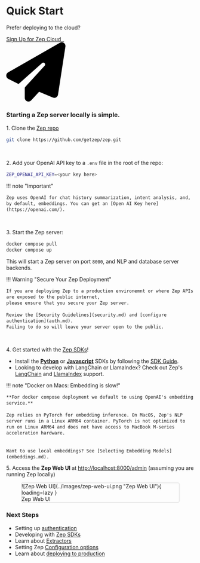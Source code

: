 # Quick Start

Prefer deploying to the cloud?

<p style="display: flex; align-items: center;">
    <a class="md-button" href="https://www.getzep.com/" style="margin-right: 20px; padding: inherit 15px; border-radius: 7px;">
        Sign Up for Zep Cloud &nbsp;
        <span class="twemoji">
            <svg xmlns="http://www.w3.org/2000/svg" viewBox="0 0 512 512">
                <!--! Font Awesome Free 6.4.0 by @fontawesome - https://fontawesome.com License - https://fontawesome.com/license/free (Icons: CC BY 4.0, Fonts: SIL OFL 1.1, Code: MIT License) Copyright 2023 Fonticons, Inc.-->
                <path d="M498.1 5.6c10.1 7 15.4 19.1 13.5 31.2l-64 416c-1.5 9.7-7.4 18.2-16 23s-18.9 5.4-28 1.6L284 427.7l-68.5 74.1c-8.9 9.7-22.9 12.9-35.2 8.1S160 493.2 160 480v-83.6c0-4 1.5-7.8 4.2-10.7l167.6-182.9c5.8-6.3 5.6-16-.4-22s-15.7-6.4-22-.7L106 360.8l-88.3-44.2C7.1 311.3.3 300.7 0 288.9s5.9-22.8 16.1-28.7l448-256c10.7-6.1 23.9-5.5 34 1.4z"></path>
            </svg>
        </span>
    </a>
</p>


### Starting a Zep server locally is simple.

1\. Clone the [Zep repo](https://github.com/getzep/zep)

```bash
git clone https://github.com/getzep/zep.git
```

&nbsp;

2\. Add your OpenAI API key to a `.env` file in the root of the repo:

```bash
ZEP_OPENAI_API_KEY=<your key here>
```

!!! note "Important"

    Zep uses OpenAI for chat history summarization, intent analysis, and, by default, embeddings. You can get an [Open AI Key here](https://openai.com/).

&nbsp;

3\. Start the Zep server:

```bash
docker compose pull
docker compose up
```

This will start a Zep server on port `8000`, and NLP and database server backends.

!!! Warning "Secure Your Zep Deployment"

    If you are deploying Zep to a production environemnt or where Zep APIs are exposed to the public internet, 
    please ensure that you secure your Zep server. 
    
    Review the [Security Guidelines](security.md) and [configure authentication](auth.md).
    Failing to do so will leave your server open to the public.

&nbsp;

4\. Get started with the [Zep SDKs](../sdk/index.md)!

- Install the **[Python](https://github.com/getzep/zep-python)** or **[Javascript](https://github.com/getzep/zep-js)**
  SDKs by following the [SDK Guide](../sdk/index.md).
- Looking to develop with LangChain or LlamaIndex? Check out Zep's [LangChain](../sdk/langchain.md) and [LlamaIndex](../sdk/llamaindex.md) support.

!!! note "Docker on Macs: Embedding is slow!"

    **For docker compose deployment we default to using OpenAI's embedding service.**
    
    Zep relies on PyTorch for embedding inference. On MacOS, Zep's NLP server runs in a Linux ARM64 container. PyTorch is not optimized to run on Linux ARM64 and does not have access to MacBook M-series acceleration hardware.
    
    
    Want to use local embeddings? See [Selecting Embedding Models](embeddings.md).

5\. Access the **Zep Web UI** at [http://localhost:8000/admin](http://localhost:8000/admin) (assuming you are running Zep locally)

<figure markdown style="border: 1px solid lightgrey; transition: box-shadow 125ms; border-radius: 0.2rem; ">
![Zep Web UI](../images/zep-web-ui.png "Zep Web UI"){ loading=lazy }
  <figcaption>Zep Web UI</figcaption>
</figure>

### Next Steps

- Setting up [authentication](auth.md)
- Developing with [Zep SDKs](../sdk/index.md)
- Learn about [Extractors](../sdk/extractors.md)
- Setting Zep [Configuration options](config.md)
- Learn about [deploying to production](production.md)
